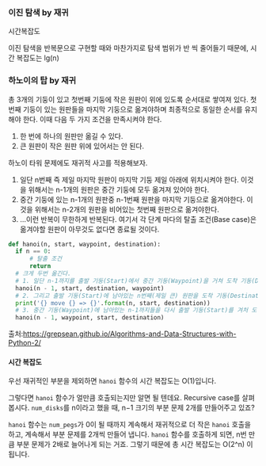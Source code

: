 ### 이진 탐색 by 재귀

시간복잡도

이진 탐색을 반복문으로 구현할 때와 마찬가지로 탐색 범위가 반 씩 줄어들기 때문에, 시간 복잡도는 lg(n)





### 하노이의 탑 by 재귀

총 3개의 기둥이 있고 첫번째 기둥에 작은 원판이 위에 있도록 순서대로 쌓여져 있다. 첫번째 기둥이 있는 원판들을 마지막 기둥으로 옮겨야하며 최종적으로 동일한 순서를 유지해야 한다. 이때 다음 두 가지 조건을 만족시켜야 한다.

1. 한 번에 하나의 원판만 옮길 수 있다.
2. 큰 원판이 작은 원판 위에 있어서는 안 된다.

하노이 타워 문제에도 재귀적 사고를 적용해보자.

1. 일단 n번째 즉 제일 마지막 원판이 마지막 기둥 제일 아래에 위치시켜야 한다. 이것을 위해서는 n-1개의 원판은 중간 기둥에 모두 옮겨져 있어야 한다.
2. 중간 기둥에 있는 n-1개의 원판중 n-1번째 원판을 마지막 기둥으로 옮겨야한다. 이것을 위해서는 n-2개의 원판을 비어있는 첫번째 원판으로 옮겨야한다.
3. …이런 반복이 무한하게 반복된다. 여기서 각 단계 마다의 탈출 조건(Base case)은 옮겨야할 원판이 아무것도 없다면 종료될 것이다.



```python
def hanoi(n, start, waypoint, destination):
  if n == 0:
      # 탈출 조건
      return
  # 크게 두번 옮긴다.
  # 1. 일단 n-1까지를 출발 기둥(Start)에서 중간 기둥(Waypoint)을 거쳐 도착 기동(Destination)으로 옮긴다.
  hanoi(n - 1, start, destination, waypoint)
  # 2. 그리고 출발 기둥(Start)에 남아있는 n번째(제일 큰) 원판을 도착 기동(Destination)기둥으로 바로 옯긴다.
  print('{} move {} => {}'.format(n, start, destination))
  # 3. 중간 기둥(Waypoint)에 남아있는 n-1까지들을 다시 출발 기둥(Start)를 겨처 도착 기동(Destination)으로 옮긴다.
  hanoi(n - 1, waypoint, start, destination)
```

출처:https://grepsean.github.io/Algorithms-and-Data-Structures-with-Python-2/



#### 시간 복잡도

우선 재귀적인 부분을 제외하면 `hanoi` 함수의 시간 복잡도는 O(1)입니다.

그렇다면 `hanoi` 함수가 얼만큼 호출되는지만 알면 될 텐데요. Recursive case를 살펴봅시다. `num_disks`를 n이라고 했을 때, n−1 크기의 부분 문제 2개를 만들어주고 있죠?

`hanoi` 함수는 `num_pegs`가 0이 될 때까지 계속해서 재귀적으로 더 작은 `hanoi` 호출을 하고, 계속해서 부분 문제를 2개씩 만들어 냅니다. `hanoi` 함수를 호출하게 되면, n번 만큼 부분 문제가 2배로 늘어나게 되는 거죠. 그렇기 때문에 총 시간 복잡도는 O(2^n) 이 됩니다.